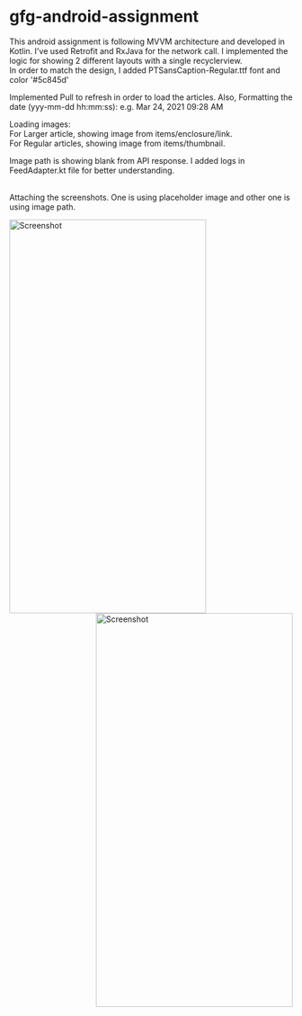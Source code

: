 # gfg-android-assignment

This android assignment is following MVVM architecture and developed in Kotlin. I've used Retrofit and RxJava for the network call. I implemented the logic for showing 2 different layouts with a single recyclerview. <br/>
In order to match the design, I added PTSansCaption-Regular.ttf font and color '#5c845d' <br/>

Implemented Pull to refresh in order to load the articles. 
Also, Formatting the date (yyy-mm-dd hh:mm:ss): e.g. Mar 24, 2021 09:28 AM <br/>

Loading images:<br/>
  For Larger article, showing image from items/enclosure/link. <br/>
  For Regular articles, showing image from items/thumbnail. <br/>
  
  
Image path is showing blank from API response. I added logs in FeedAdapter.kt file for better understanding. <br/><br/>

Attaching the screenshots. One is using placeholder image and other one is using image path.
<br/>










<img align="left" src="https://user-images.githubusercontent.com/20974986/112303463-51de4f80-8cc2-11eb-8a2b-39109c4b2305.jpg" alt="Screenshot" width="350" height="700" />

<img align="right" src="https://user-images.githubusercontent.com/20974986/112303516-5f93d500-8cc2-11eb-8135-02d8c694b4e6.jpg" alt="Screenshot" width="350" height="700" />










